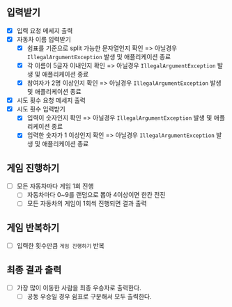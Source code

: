 ## 입력받기
- [x] 입력 요청 메세지 출력
- [x] 자동차 이름 입력받기
  - [x] 쉼표를 기준으로 split 가능한 문자열인지 확인 => 아닐경우 `IllegalArgumentException` 발생 및 애플리케이션 종료
  - [x] 각 이름이 5글자 이내인지 확인 => 아닐경우 `IllegalArgumentException` 발생 및 애플리케이션 종료
  - [x] 참여자가 2명 이상인지 확인 => 아닐경우 `IllegalArgumentException` 발생 및 애플리케이션 종료
- [x] 시도 횟수 요청 메세지 출력
- [x] 시도 횟수 입력받기
  - [x] 입력이 숫자인지 확인 => 아닐경우 `IllegalArgumentException` 발생 및 애플리케이션 종료
  - [x] 입력한 숫자가 1 이상인지 확인 => 아닐경우 `IllegalArgumentException` 발생 및 애플리케이션 종료

## 게임 진행하기
- [ ] 모든 자동차마다 게임 1회 진행
  - [ ] 자동차마다 0~9를 랜덤으로 뽑아 4이상이면 한칸 전진
  - [ ] 모든 자동차의 게임이 1회씩 진행되면 결과 출력

## 게임 반복하기
- [ ] 입력한 횟수만큼 `게임 진행하기` 반복

## 최종 결과 출력
- [ ] 가장 많이 이동한 사람을 최종 우승자로 출력한다.
  - [ ] 공동 우승일 경우 쉼표로 구분해서 모두 출력한다.